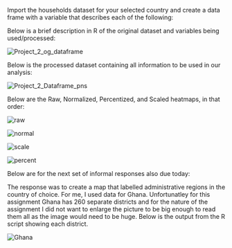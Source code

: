 Import the households dataset for your selected country and create a data frame with a variable that describes each of the following:


Below is a brief description in R of the original dataset and variables being used/processed:

![Project_2_og_dataframe](https://user-images.githubusercontent.com/78227412/112375571-d4aedc80-8cb9-11eb-99b6-b5ba6ba98f4c.png)

Below is the processed dataset containing all information to be used in our analysis:

![Project_2_Dataframe_pns](https://user-images.githubusercontent.com/78227412/112375577-d5e00980-8cb9-11eb-8d18-4c1c38665fd5.png)

Below are the Raw, Normalized, Percentized, and Scaled heatmaps, in that order:

![raw](https://user-images.githubusercontent.com/78227412/112375537-c95bb100-8cb9-11eb-8da4-8caa3bee35f5.png)

![normal](https://user-images.githubusercontent.com/78227412/112375548-cc56a180-8cb9-11eb-9769-66b6bfa1f9fd.png)

![scale](https://user-images.githubusercontent.com/78227412/112375532-c791ed80-8cb9-11eb-8ce8-55ba0935146f.png)

![percent](https://user-images.githubusercontent.com/78227412/112375555-cd87ce80-8cb9-11eb-9500-a30436980058.png)



Below are for the next set of informal responses also due today:

The response was to create a map that labelled administrative regions in the country of choice.  For me, I used data for Ghana.  Unfortunatley for this assignment Ghana has 260 separate districts and for the nature of the assignment I did not want to enlarge the picture to be big enough to read them all as the image would need to be huge.  Below is the output from the R script showing each district.

![Ghana](https://user-images.githubusercontent.com/78227412/112774604-377cdc80-9008-11eb-865d-97bb81d3997b.png)
